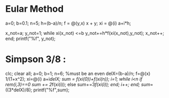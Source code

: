 # Eular Method 

a=0;
b=0.1;
n=5;
h=(b-a)/n;
f = @(y,x) x + y;
xi = @(i) a+i*h;

x_not=a;
y_not=1;
while xi(x_not) <=b
    y_not+=h*f(xi(x_not),y_not);
    x_not++;
end;
printf("%f", y_not);

# Simpson 3/8 : 

clc;
clear all;
a=0;
b=1;
n=6; %must be an even
delX=(b-a)/n;
f=@(x) 1/(1+x^2);
xi=@(i) a+i*delX;
sum = f(xi(0))+f(xi(n));
i=1;
while i<n
    if rem(i,3)==0
        sum += 2*f(xi(i));
    else sum+=3*f(xi(i));
    end;
    i++;
end;
 sum*=((3*delX)/8);
 printf("%f",sum);